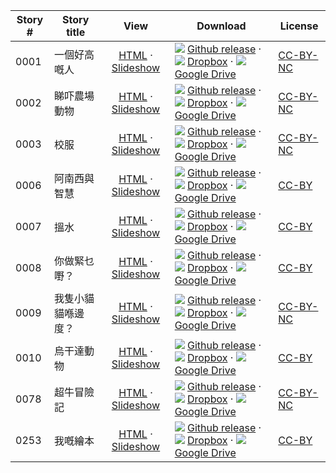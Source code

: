 Story #  | Story title | View | Download | License
-------- | -----------  |:-------:| ---------------- | -------
0001 | 一個好高嘅人 | [HTML](https://global-asp.github.io/stories/yue/0001_一個好高嘅人.html) · [Slideshow](https://global-asp.github.io/stories/yue/0001_一個好高嘅人_slides.html) | ![](https://cloud.githubusercontent.com/assets/9295750/9483128/0e089e5e-4b51-11e5-98ca-6da5cef156a7.png) [Github release](https://github.com/global-asp/global-asp/releases/download/v1.0/yue.zip) · ![](https://avatars0.githubusercontent.com/u/559357?v=3&s=24) [Dropbox](https://www.dropbox.com/s/wb7smewm55zy51g/yue.zip) · ![](https://cloud.githubusercontent.com/assets/9295750/9473522/1d6fdde4-4b10-11e5-98f5-aa6c6b04a08e.png) [Google Drive](https://drive.google.com/file/d/0B59ZADK9EsbsOVo0LWxvbWJvZE0/view?usp=sharing) | [CC-BY-NC](http://creativecommons.org/licenses/by-nc/3.0/)
0002 | 睇吓農場動物 | [HTML](https://global-asp.github.io/stories/yue/0002_睇吓農場動物.html) · [Slideshow](https://global-asp.github.io/stories/yue/0002_睇吓農場動物_slides.html) | ![](https://cloud.githubusercontent.com/assets/9295750/9483128/0e089e5e-4b51-11e5-98ca-6da5cef156a7.png) [Github release](https://github.com/global-asp/global-asp/releases/download/v1.0/yue.zip) · ![](https://avatars0.githubusercontent.com/u/559357?v=3&s=24) [Dropbox](https://www.dropbox.com/s/wb7smewm55zy51g/yue.zip) · ![](https://cloud.githubusercontent.com/assets/9295750/9473522/1d6fdde4-4b10-11e5-98f5-aa6c6b04a08e.png) [Google Drive](https://drive.google.com/file/d/0B59ZADK9EsbsOVo0LWxvbWJvZE0/view?usp=sharing) | [CC-BY-NC](http://creativecommons.org/licenses/by-nc/3.0/)
0003 | 校服 | [HTML](https://global-asp.github.io/stories/yue/0003_校服.html) · [Slideshow](https://global-asp.github.io/stories/yue/0003_校服_slides.html) | ![](https://cloud.githubusercontent.com/assets/9295750/9483128/0e089e5e-4b51-11e5-98ca-6da5cef156a7.png) [Github release](https://github.com/global-asp/global-asp/releases/download/v1.0/yue.zip) · ![](https://avatars0.githubusercontent.com/u/559357?v=3&s=24) [Dropbox](https://www.dropbox.com/s/wb7smewm55zy51g/yue.zip) · ![](https://cloud.githubusercontent.com/assets/9295750/9473522/1d6fdde4-4b10-11e5-98f5-aa6c6b04a08e.png) [Google Drive](https://drive.google.com/file/d/0B59ZADK9EsbsOVo0LWxvbWJvZE0/view?usp=sharing) | [CC-BY-NC](http://creativecommons.org/licenses/by-nc/3.0/)
0006 | 阿南西與智慧 | [HTML](https://global-asp.github.io/stories/yue/0006_阿南西與智慧.html) · [Slideshow](https://global-asp.github.io/stories/yue/0006_阿南西與智慧_slides.html) | ![](https://cloud.githubusercontent.com/assets/9295750/9483128/0e089e5e-4b51-11e5-98ca-6da5cef156a7.png) [Github release](https://github.com/global-asp/global-asp/releases/download/v1.0/yue.zip) · ![](https://avatars0.githubusercontent.com/u/559357?v=3&s=24) [Dropbox](https://www.dropbox.com/s/wb7smewm55zy51g/yue.zip) · ![](https://cloud.githubusercontent.com/assets/9295750/9473522/1d6fdde4-4b10-11e5-98f5-aa6c6b04a08e.png) [Google Drive](https://drive.google.com/file/d/0B59ZADK9EsbsOVo0LWxvbWJvZE0/view?usp=sharing) | [CC-BY](https://creativecommons.org/licenses/by/3.0/)
0007 | 搵水 | [HTML](https://global-asp.github.io/stories/yue/0007_搵水.html) · [Slideshow](https://global-asp.github.io/stories/yue/0007_搵水_slides.html) | ![](https://cloud.githubusercontent.com/assets/9295750/9483128/0e089e5e-4b51-11e5-98ca-6da5cef156a7.png) [Github release](https://github.com/global-asp/global-asp/releases/download/v1.0/yue.zip) · ![](https://avatars0.githubusercontent.com/u/559357?v=3&s=24) [Dropbox](https://www.dropbox.com/s/wb7smewm55zy51g/yue.zip) · ![](https://cloud.githubusercontent.com/assets/9295750/9473522/1d6fdde4-4b10-11e5-98f5-aa6c6b04a08e.png) [Google Drive](https://drive.google.com/file/d/0B59ZADK9EsbsOVo0LWxvbWJvZE0/view?usp=sharing) | [CC-BY](https://creativecommons.org/licenses/by/3.0/)
0008 | 你做緊乜嘢？ | [HTML](https://global-asp.github.io/stories/yue/0008_你做緊乜嘢.html) · [Slideshow](https://global-asp.github.io/stories/yue/0008_你做緊乜嘢_slides.html) | ![](https://cloud.githubusercontent.com/assets/9295750/9483128/0e089e5e-4b51-11e5-98ca-6da5cef156a7.png) [Github release](https://github.com/global-asp/global-asp/releases/download/v1.0/yue.zip) · ![](https://avatars0.githubusercontent.com/u/559357?v=3&s=24) [Dropbox](https://www.dropbox.com/s/wb7smewm55zy51g/yue.zip) · ![](https://cloud.githubusercontent.com/assets/9295750/9473522/1d6fdde4-4b10-11e5-98f5-aa6c6b04a08e.png) [Google Drive](https://drive.google.com/file/d/0B59ZADK9EsbsOVo0LWxvbWJvZE0/view?usp=sharing) | [CC-BY](https://creativecommons.org/licenses/by/3.0/)
0009 | 我隻小貓貓喺邊度？ | [HTML](https://global-asp.github.io/stories/yue/0009_我隻小貓貓喺邊度.html) · [Slideshow](https://global-asp.github.io/stories/yue/0009_我隻小貓貓喺邊度_slides.html) | ![](https://cloud.githubusercontent.com/assets/9295750/9483128/0e089e5e-4b51-11e5-98ca-6da5cef156a7.png) [Github release](https://github.com/global-asp/global-asp/releases/download/v1.0/yue.zip) · ![](https://avatars0.githubusercontent.com/u/559357?v=3&s=24) [Dropbox](https://www.dropbox.com/s/wb7smewm55zy51g/yue.zip) · ![](https://cloud.githubusercontent.com/assets/9295750/9473522/1d6fdde4-4b10-11e5-98f5-aa6c6b04a08e.png) [Google Drive](https://drive.google.com/file/d/0B59ZADK9EsbsOVo0LWxvbWJvZE0/view?usp=sharing) | [CC-BY-NC](http://creativecommons.org/licenses/by-nc/3.0/)
0010 | 烏干達動物 | [HTML](https://global-asp.github.io/stories/yue/0010_烏干達動物.html) · [Slideshow](https://global-asp.github.io/stories/yue/0010_烏干達動物_slides.html) | ![](https://cloud.githubusercontent.com/assets/9295750/9483128/0e089e5e-4b51-11e5-98ca-6da5cef156a7.png) [Github release](https://github.com/global-asp/global-asp/releases/download/v1.0/yue.zip) · ![](https://avatars0.githubusercontent.com/u/559357?v=3&s=24) [Dropbox](https://www.dropbox.com/s/wb7smewm55zy51g/yue.zip) · ![](https://cloud.githubusercontent.com/assets/9295750/9473522/1d6fdde4-4b10-11e5-98f5-aa6c6b04a08e.png) [Google Drive](https://drive.google.com/file/d/0B59ZADK9EsbsOVo0LWxvbWJvZE0/view?usp=sharing) | [CC-BY](https://creativecommons.org/licenses/by/3.0/)
0078 | 超牛冒險記 | [HTML](https://global-asp.github.io/stories/yue/0078_超牛冒險記.html) · [Slideshow](https://global-asp.github.io/stories/yue/0078_超牛冒險記_slides.html) | ![](https://cloud.githubusercontent.com/assets/9295750/9483128/0e089e5e-4b51-11e5-98ca-6da5cef156a7.png) [Github release](https://github.com/global-asp/global-asp/releases/download/v1.0/yue.zip) · ![](https://avatars0.githubusercontent.com/u/559357?v=3&s=24) [Dropbox](https://www.dropbox.com/s/wb7smewm55zy51g/yue.zip) · ![](https://cloud.githubusercontent.com/assets/9295750/9473522/1d6fdde4-4b10-11e5-98f5-aa6c6b04a08e.png) [Google Drive](https://drive.google.com/file/d/0B59ZADK9EsbsOVo0LWxvbWJvZE0/view?usp=sharing) | [CC-BY-NC](http://creativecommons.org/licenses/by-nc/3.0/)
0253 | 我嘅繪本 | [HTML](https://global-asp.github.io/stories/yue/0253_我嘅繪本.html) · [Slideshow](https://global-asp.github.io/stories/yue/0253_我嘅繪本_slides.html) | ![](https://cloud.githubusercontent.com/assets/9295750/9483128/0e089e5e-4b51-11e5-98ca-6da5cef156a7.png) [Github release](https://github.com/global-asp/global-asp/releases/download/v1.0/yue.zip) · ![](https://avatars0.githubusercontent.com/u/559357?v=3&s=24) [Dropbox](https://www.dropbox.com/s/wb7smewm55zy51g/yue.zip) · ![](https://cloud.githubusercontent.com/assets/9295750/9473522/1d6fdde4-4b10-11e5-98f5-aa6c6b04a08e.png) [Google Drive](https://drive.google.com/file/d/0B59ZADK9EsbsOVo0LWxvbWJvZE0/view?usp=sharing) | [CC-BY](https://creativecommons.org/licenses/by/3.0/)
